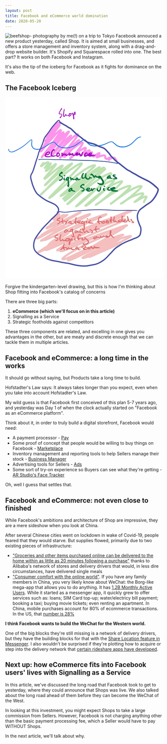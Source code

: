 ```yaml
---
layout: post
title: Facebook and eCommerce world domination
date: 2020-05-20
---
```

![beefshop- photography by me(!) on a trip to Tokyo](/assets/images/DSC04727.jpg)
Facebook annouced a new product yesterday, called Shop. It is aimed at small businesses, and offers a store management and inventory system, along with a drag-and-drop website builder. It's Shopify and Squarespace rolled into one. The best part? It works on both Facebook and Instagram.

It's also the tip of the iceberg for Facebook as it fights for dominance on the web. 

## The Facebook Iceberg
![faceberg](/assets/images/faceberg.jpg)

Forgive the kindergarten-level drawing, but this is how I'm thinking about Shop fitting into Facebook's catalog of concerns

There are three big parts:
1. **eCommerce (which we'll focus on in this article)**
2. Signalling as a Service
3. Strategic footholds against competitors

These three components are related, and excelling in one gives you advantages in the other, but are meaty and discrete enough that we can tackle them in multiple articles.

## Facebook and eCommerce: a long time in the works
It should go without saying, but Products take a long time to build. 

Hofstadter's Law says: It always takes longer than you expect, even when you take into account Hofstadter's Law.

My wild guess is that Facebook first conceived of this plan 5-7 years ago, and yesterday was Day 1 of when the clock actually started on "Facebook as an eCommerce platform". 

Think about it, in order to truly build a digital storefront, Facebook would need:
* A payment processor - [Pay](https://pay.facebook.com/)
* Some proof of concept that people would be willing to buy things on Facebook - [Marketplace](https://about.fb.com/news/2016/10/introducing-marketplace-buy-and-sell-with-your-local-community/)
* Inventory management and reporting tools to help Sellers manage their stock - [Business Manager](https://business.facebook.com/)
* Advertising tools for Sellers - [Ads](https://www.facebook.com/business/ads)
* Some sort of try-on experience so Buyers can see what they're getting - [AR Studio's Face Tracker](https://developers.facebook.com/blog/post/2017/04/18/Introducing-Camera-Effects-Platform/)

Oh, well I guess that settles that.

## Facebook and eCommerce: not even close to finished 
While Facebook's ambitions and architecture of Shop are impressive, they are a mere sideshow when you look at China. 

After several Chinese cities went on lockdown in wake of Covid-19, people feared that they would starve. But supplies flowed, primarily due to two existing pieces of infrastructure:
* ["Groceries and other items purchased online can be delivered to the home within as little as 20 minutes following a purchase"](https://hbr.org/2020/03/delivery-technology-is-keeping-chinese-cities-afloat-through-coronavirus) thanks to Alibaba's network of stores and delivery drivers that would, in less dire circumstances, have delivered single meals
* ["Consumer comfort with the online world"](https://hbr.org/2020/03/delivery-technology-is-keeping-chinese-cities-afloat-through-coronavirus). If you have any family members in China, you very likely know about WeChat: the Borg-like mega-app that allows you to do anything. It has [1.2B Monthly Active Users](https://www.statista.com/statistics/255778/number-of-active-wechat-messenger-accounts/). While it started as a messenger app, it quickly grew to offer services such as: loans; SIM Card top-up; water/electricy bill payment; booking a taxi; buying movie tickets; even renting an apartment. In China, mobile purchases account for 80% of ecommerce transactions. In the US, that [number is 28%](https://www.statista.com/statistics/255778/number-of-active-wechat-messenger-accounts/)

**I think Facebook wants to build the WeChat for the Western world.**

One of the big blocks they're still missing is a network of delivery drivers, but they have the building blocks for that with the [Share Location feature in Messenger](https://about.fb.com/news/2017/03/introducing-live-location-in-messenger/). I also wouldn't be surprised if they're plotting how to acquire or step into the delivery network that [certain rideshare apps have developed](https://www.theverge.com/2020/5/18/21262316/doordash-pizza-profits-venture-capital-the-margins-ranjan-roy). 


## Next up: how eCommerce fits into Facebook users' lives with Signalling as a Service
In this article, we've discussed the long road that Facebook took to get to yesterday, where they could announce that Shops was live. We also talked about the long road ahead of them before they can become the WeChat of the West. 

In looking at this investment, you might expect Shops to take a large commission from Sellers. However, Facebook is not charging anything other than the basic payment processing fee, which a Seller would have to pay WITHOUT Shops. 

In the next article, we'll talk about why. 